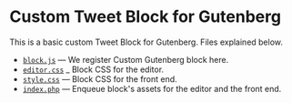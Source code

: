 # Custom Tweet Block for Gutenberg

This is a basic custom Tweet Block for Gutenberg. Files explained below.

- [`block.js`](https://github.com/ahmadawais/Gutenberg-Boilerplate/blob/master/block/04-tweet/block.js) — We register Custom Gutenberg block here.
- [`editor.css`](https://github.com/ahmadawais/Gutenberg-Boilerplate/blob/master/block/04-tweet/editor.css) _ Block CSS for the editor.
- [`style.css`](https://github.com/ahmadawais/Gutenberg-Boilerplate/blob/master/block/04-tweet/style.css) — Block CSS for the front end.
- [`index.php`](https://github.com/ahmadawais/Gutenberg-Boilerplate/blob/master/block/04-tweet/index.php) — Enqueue block's assets for the editor and the front end.
